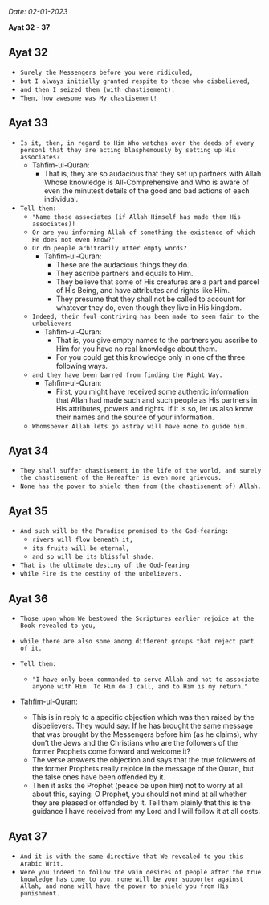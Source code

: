 *Date: 02-01-2023*

**Ayat 32 - 37**

## Ayat 32

- `Surely the Messengers before you were ridiculed,`
- `but I always initially granted respite to those who disbelieved,`
- `and then I seized them (with chastisement).`
- `Then, how awesome was My chastisement!`

## Ayat 33

- `Is it, then, in regard to Him Who watches over the deeds of every person1 that they are acting blasphemously by setting up His associates?`
  - Tahfim-ul-Quran:
    - That is, they are so audacious that they set up partners with Allah Whose knowledge is All-Comprehensive and Who is aware of even the minutest details of the good and bad actions of each individual.
- `Tell them:`
  - `"Name those associates (if Allah Himself has made them His associates)!`
  - `Or are you informing Allah of something the existence of which He does not even know?"`
  - `Or do people arbitrarily utter empty words?`
    - Tahfim-ul-Quran:
      - These are the audacious things they do.
      - They ascribe partners and equals to Him.
      - They believe that some of His creatures are a part and parcel of His Being, and have attributes and rights like Him.
      - They presume that they shall not be called to account for whatever they do, even though they live in His kingdom.
  - `Indeed, their foul contriving has been made to seem fair to the unbelievers`
    - Tahfim-ul-Quran:
      - That is, you give empty names to the partners you ascribe to Him for you have no real knowledge about them.
      - For you could get this knowledge only in one of the three following ways.
  - `and they have been barred from finding the Right Way.`
    - Tahfim-ul-Quran:
      - First, you might have received some authentic information that Allah had made such and such people as His partners in His attributes, powers and rights. If it is so, let us also know their names and the source of your information.
  - `Whomsoever Allah lets go astray will have none to guide him.`

## Ayat 34

- `They shall suffer chastisement in the life of the world, and surely the chastisement of the Hereafter is even more grievous.`
- `None has the power to shield them from (the chastisement of) Allah.`

## Ayat 35

- `And such will be the Paradise promised to the God-fearing:`
  - `rivers will flow beneath it,`
  - `its fruits will be eternal,`
  - `and so will be its blissful shade.`
- `That is the ultimate destiny of the God-fearing`
- `while Fire is the destiny of the unbelievers.`

## Ayat 36

- `Those upon whom We bestowed the Scriptures earlier rejoice at the Book revealed to you,`
- `while there are also some among different groups that reject part of it.`
- `Tell them:`
  - `"I have only been commanded to serve Allah and not to associate anyone with Him. To Him do I call, and to Him is my return."`


- Tahfim-ul-Quran:
  - This is in reply to a specific objection which was then raised by the disbelievers. They would say: If he has brought the same message that was brought by the Messengers before him (as he claims), why don’t the Jews and the Christians who are the followers of the former Prophets come forward and welcome it?
  - The verse answers the objection and says that the true followers of the former Prophets really rejoice in the message of the Quran, but the false ones have been offended by it.
  - Then it asks the Prophet (peace be upon him) not to worry at all about this, saying: O Prophet, you should not mind at all whether they are pleased or offended by it. Tell them plainly that this is the guidance I have received from my Lord and I will follow it at all costs.

## Ayat 37

- `And it is with the same directive that We revealed to you this Arabic Writ.`
- `Were you indeed to follow the vain desires of people after the true knowledge has come to you, none will be your supporter against Allah, and none will have the power to shield you from His punishment.`

